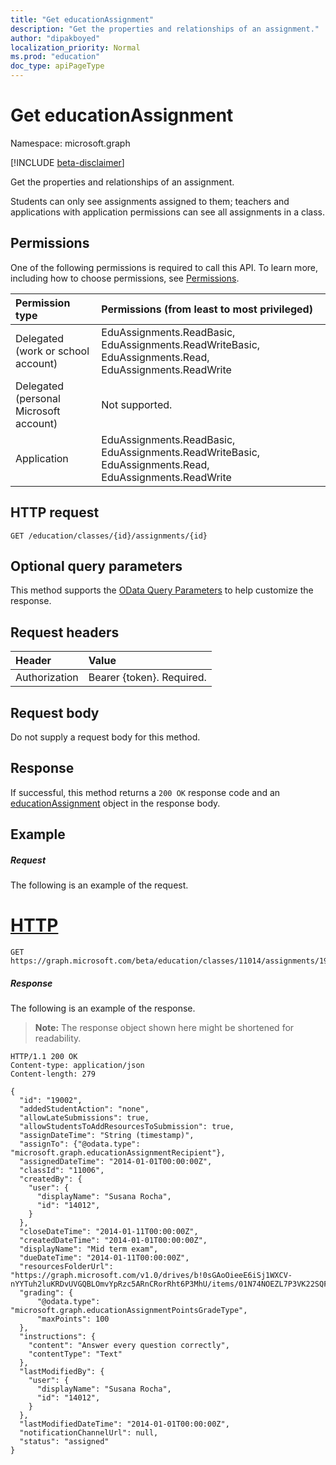```yaml
---
title: "Get educationAssignment"
description: "Get the properties and relationships of an assignment."
author: "dipakboyed"
localization_priority: Normal
ms.prod: "education"
doc_type: apiPageType
---
```


# Get educationAssignment

Namespace: microsoft.graph

[!INCLUDE [beta-disclaimer](../../includes/beta-disclaimer.md)]

Get the properties and relationships of an assignment. 

Students can only see assignments assigned to them; teachers and applications with application permissions can see all assignments in a class.

## Permissions
One of the following permissions is required to call this API. To learn more, including how to choose permissions, see [Permissions](/graph/permissions-reference).


|Permission type      | Permissions (from least to most privileged)              |
|:--------------------|:---------------------------------------------------------|
|Delegated (work or school account) | EduAssignments.ReadBasic, EduAssignments.ReadWriteBasic, EduAssignments.Read, EduAssignments.ReadWrite |
|Delegated (personal Microsoft account) |  Not supported.  |
|Application | EduAssignments.ReadBasic, EduAssignments.ReadWriteBasic, EduAssignments.Read, EduAssignments.ReadWrite | 

## HTTP request
<!-- { "blockType": "ignored" } -->
```http
GET /education/classes/{id}/assignments/{id}
```
## Optional query parameters
This method supports the [OData Query Parameters](/graph/query-parameters) to help customize the response.

## Request headers
| Header       | Value |
|:---------------|:--------|
| Authorization  | Bearer {token}. Required.  |

## Request body
Do not supply a request body for this method.

## Response
If successful, this method returns a `200 OK` response code and an [educationAssignment](../resources/educationassignment.md) object in the response body.
## Example
##### Request
The following is an example of the request.

# [HTTP](#tab/http)
<!-- {
  "blockType": "request",
  "name": "get_educationassignment"
}-->
```msgraph-interactive
GET https://graph.microsoft.com/beta/education/classes/11014/assignments/19002
```

##### Response
The following is an example of the response. 

>**Note:** The response object shown here might be shortened for readability.

<!-- {
  "blockType": "response",
  "truncated": true,
  "@odata.type": "microsoft.graph.educationAssignment"
} -->
```http
HTTP/1.1 200 OK
Content-type: application/json
Content-length: 279

{
  "id": "19002",
  "addedStudentAction": "none",
  "allowLateSubmissions": true,
  "allowStudentsToAddResourcesToSubmission": true,
  "assignDateTime": "String (timestamp)",
  "assignTo": {"@odata.type": "microsoft.graph.educationAssignmentRecipient"},
  "assignedDateTime": "2014-01-01T00:00:00Z",
  "classId": "11006",
  "createdBy": {
    "user": {
      "displayName": "Susana Rocha",
      "id": "14012",
    }
  },
  "closeDateTime": "2014-01-11T00:00:00Z",
  "createdDateTime": "2014-01-01T00:00:00Z",
  "displayName": "Mid term exam",
  "dueDateTime": "2014-01-11T00:00:00Z",
  "resourcesFolderUrl": "https://graph.microsoft.com/v1.0/drives/b!0sGAoOieeE6iSj1WXCV-nYYTuh2luKRDvUVGQBLOmvYpRzc5ARnCRorRht6P3MhU/items/01N74NOEZL7P3VK22SQFDKBZ3PHVPKDVAQ",
  "grading": {
      "@odata.type": "microsoft.graph.educationAssignmentPointsGradeType",
      "maxPoints": 100
  },
  "instructions": {
    "content": "Answer every question correctly",
    "contentType": "Text"
  },
  "lastModifiedBy": {
    "user": {
      "displayName": "Susana Rocha",
      "id": "14012",
    }
  },
  "lastModifiedDateTime": "2014-01-01T00:00:00Z",
  "notificationChannelUrl": null,
  "status": "assigned"
}
```

<!-- uuid: 8fcb5dbc-d5aa-4681-8e31-b001d5168d79
2015-10-25 14:57:30 UTC -->
<!--
{
  "type": "#page.annotation",
  "description": "Get educationAssignment",
  "keywords": "",
  "section": "documentation",
  "tocPath": "",
  "suppressions": []
}
-->
